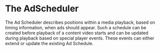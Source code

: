 # The AdScheduler

The Ad Scheduler describes positions within a media playback, based on timing information, when ads should appear.
Such a schedule can be created before playback of a content video starts and can be updated during playback 
based on special player events. These events can either extend or update the existing Ad Schedule. 




